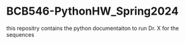 # BCB546-PythonHW_Spring2024
this repositry contains the python documentaiton to run Dr. X for the sequences
